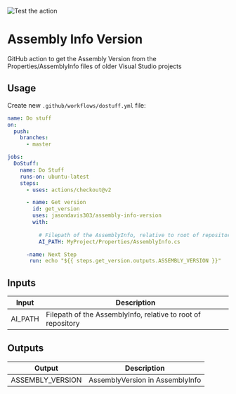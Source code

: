 ![Test the action](https://github.com/jasondavis303/assembly-info-version/workflows/Test%20the%20action/badge.svg)

# Assembly Info Version
GitHub action to get the Assembly Version from the Properties/AssemblyInfo files of older Visual Studio projects

## Usage
Create new `.github/workflows/dostuff.yml` file:

```yml
name: Do stuff
on:
  push:
    branches:
      - master

jobs:
  DoStuff:
    name: Do Stuff
    runs-on: ubuntu-latest
    steps:
      - uses: actions/checkout@v2

      - name: Get version
        id: get_version
        uses: jasondavis303/assembly-info-version
        with:
          
          # Filepath of the AssemblyInfo, relative to root of repository
          AI_PATH: MyProject/Properties/AssemblyInfo.cs

      -name: Next Step
       run: echo "${{ steps.get_version.outputs.ASSEMBLY_VERSION }}"
```

## Inputs

Input | Description
--- | ---
AI_PATH | Filepath of the AssemblyInfo, relative to root of repository

## Outputs

Output | Description
--- | ---
ASSEMBLY_VERSION | AssemblyVersion in AssemblyInfo
